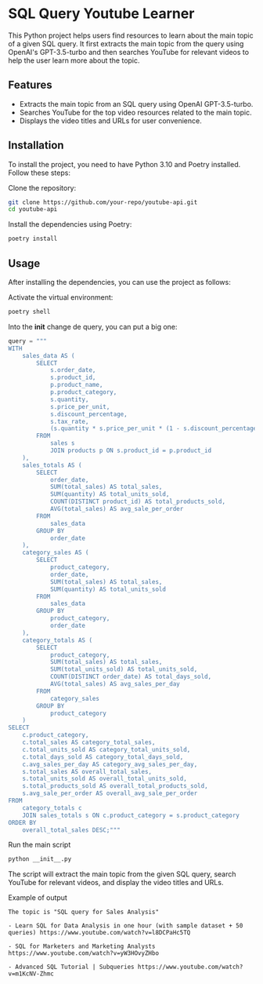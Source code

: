 # SQL Query Youtube Learner

This Python project helps users find resources to learn about the main topic of a given SQL query. It first extracts the main topic from the query using OpenAI's GPT-3.5-turbo and then searches YouTube for relevant videos to help the user learn more about the topic.

## Features

- Extracts the main topic from an SQL query using OpenAI GPT-3.5-turbo.
- Searches YouTube for the top video resources related to the main topic.
- Displays the video titles and URLs for user convenience.  

## Installation
To install the project, you need to have Python 3.10 and Poetry installed. Follow these steps:

Clone the repository:

```bash
git clone https://github.com/your-repo/youtube-api.git
cd youtube-api
```

Install the dependencies using Poetry:

```bash
poetry install
```

## Usage

After installing the dependencies, you can use the project as follows:

Activate the virtual environment:

```bash
poetry shell
```

Into the __init__ change de query, you can put a big one:

```python
query = """
WITH 
    sales_data AS (
        SELECT
            s.order_date,
            s.product_id,
            p.product_name,
            p.product_category,
            s.quantity,
            s.price_per_unit,
            s.discount_percentage,
            s.tax_rate,
            (s.quantity * s.price_per_unit * (1 - s.discount_percentage) * (1 + s.tax_rate)) AS total_sales
        FROM
            sales s
            JOIN products p ON s.product_id = p.product_id
    ),
    sales_totals AS (
        SELECT
            order_date,
            SUM(total_sales) AS total_sales,
            SUM(quantity) AS total_units_sold,
            COUNT(DISTINCT product_id) AS total_products_sold,
            AVG(total_sales) AS avg_sale_per_order
        FROM
            sales_data
        GROUP BY
            order_date
    ),
    category_sales AS (
        SELECT
            product_category,
            order_date,
            SUM(total_sales) AS total_sales,
            SUM(quantity) AS total_units_sold
        FROM
            sales_data
        GROUP BY
            product_category,
            order_date
    ),
    category_totals AS (
        SELECT
            product_category,
            SUM(total_sales) AS total_sales,
            SUM(total_units_sold) AS total_units_sold,
            COUNT(DISTINCT order_date) AS total_days_sold,
            AVG(total_sales) AS avg_sales_per_day
        FROM
            category_sales
        GROUP BY
            product_category
    )
SELECT
    c.product_category,
    c.total_sales AS category_total_sales,
    c.total_units_sold AS category_total_units_sold,
    c.total_days_sold AS category_total_days_sold,
    c.avg_sales_per_day AS category_avg_sales_per_day,
    s.total_sales AS overall_total_sales,
    s.total_units_sold AS overall_total_units_sold,
    s.total_products_sold AS overall_total_products_sold,
    s.avg_sale_per_order AS overall_avg_sale_per_order
FROM
    category_totals c
    JOIN sales_totals s ON c.product_category = s.product_category
ORDER BY
    overall_total_sales DESC;"""
```

Run the main script

```bash
python __init__.py
```

The script will extract the main topic from the given SQL query, search YouTube for relevant videos, and display the video titles and URLs.

Example of output

```doc
The topic is "SQL query for Sales Analysis"

- Learn SQL for Data Analysis in one hour (with sample dataset + 50 queries) https://www.youtube.com/watch?v=l8DCPaHc5TQ

- SQL for Marketers and Marketing Analysts https://www.youtube.com/watch?v=yW3HOvyZHbo

- Advanced SQL Tutorial | Subqueries https://www.youtube.com/watch?v=m1KcNV-Zhmc
```


